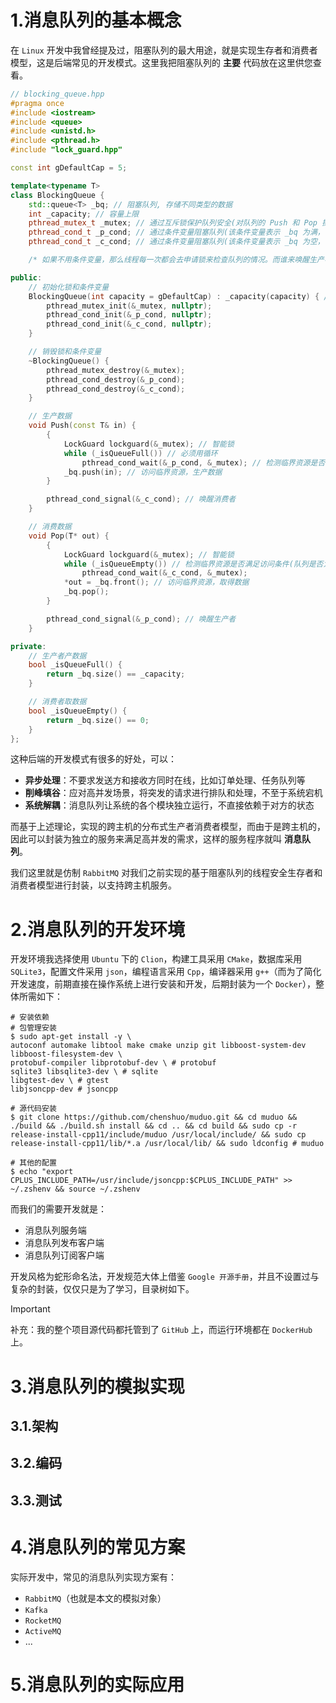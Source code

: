 # 1.消息队列的基本概念

在 `Linux` 开发中我曾经提及过，阻塞队列的最大用途，就是实现生存者和消费者模型，这是后端常见的开发模式。这里我把阻塞队列的  **主要** 代码放在这里供您查看。

```cpp
// blocking_queue.hpp
#pragma once
#include <iostream>
#include <queue>
#include <unistd.h>
#include <pthread.h>
#include "lock_guard.hpp"

const int gDefaultCap = 5;

template<typename T>
class BlockingQueue {
    std::queue<T> _bq; // 阻塞队列, 存储不同类型的数据
    int _capacity; // 容量上限
    pthread_mutex_t _mutex; // 通过互斥锁保护队列安全(对队列的 Push 和 Pop 操作都需要依靠这个锁来达到原子)
    pthread_cond_t _p_cond; // 通过条件变量阻塞队列(该条件变量表示 _bq 为满，可以让生产者停止生产)
    pthread_cond_t _c_cond; // 通过条件变量阻塞队列(该条件变量表示 _bq 为空，可以让消费者停止消费)

    /* 如果不用条件变量，那么线程每一次都会去申请锁来检查队列的情况。而谁来唤醒生产者和消费者呢？实际上双方互相提醒是最合适的! */

public:
    // 初始化锁和条件变量
    BlockingQueue(int capacity = gDefaultCap) : _capacity(capacity) { // 默认为上限为 5
        pthread_mutex_init(&_mutex, nullptr);
        pthread_cond_init(&_p_cond, nullptr);
        pthread_cond_init(&_c_cond, nullptr);
    }

    // 销毁锁和条件变量
    ~BlockingQueue() {
        pthread_mutex_destroy(&_mutex);
        pthread_cond_destroy(&_p_cond);
        pthread_cond_destroy(&_c_cond);
    }

    // 生产数据
    void Push(const T& in) {
        {
            LockGuard lockguard(&_mutex); // 智能锁
            while (_isQueueFull()) // 必须用循环
                pthread_cond_wait(&_p_cond, &_mutex); // 检测临界资源是否满足访问条件(队列是否为满)
            _bq.push(in); // 访问临界资源，生产数据
        }

        pthread_cond_signal(&_c_cond); // 唤醒消费者
    }

    // 消费数据
    void Pop(T* out) {
        {
            LockGuard lockguard(&_mutex); // 智能锁
            while (_isQueueEmpty()) // 检测临界资源是否满足访问条件(队列是否为空)
                pthread_cond_wait(&_c_cond, &_mutex);
            *out = _bq.front(); // 访问临界资源，取得数据
            _bq.pop();
        }

        pthread_cond_signal(&_p_cond); // 唤醒生产者
    }

private:
    // 生产者产数据
    bool _isQueueFull() {
        return _bq.size() == _capacity;
    }

    // 消费者取数据
    bool _isQueueEmpty() {
        return _bq.size() == 0;
    }
};
```

这种后端的开发模式有很多的好处，可以：

- **异步处理**：不要求发送方和接收方同时在线，比如订单处理、任务队列等
- **削峰填谷**：应对高并发场景，将突发的请求进行排队和处理，不至于系统宕机
- **系统解耦**：消息队列让系统的各个模块独立运行，不直接依赖于对方的状态

而基于上述理论，实现的跨主机的分布式生产者消费者模型，而由于是跨主机的，因此可以封装为独立的服务来满足高并发的需求，这样的服务程序就叫 **消息队列**。

我们这里就是仿制 `RabbitMQ` 对我们之前实现的基于阻塞队列的线程安全生存者和消费者模型进行封装，以支持跨主机服务。

# 2.消息队列的开发环境

开发环境我选择使用 `Ubuntu` 下的 `Clion`，构建工具采用 `CMake`，数据库采用 `SQLite3`，配置文件采用 `json`，编程语言采用 `Cpp`，编译器采用 `g++`（而为了简化开发速度，前期直接在操作系统上进行安装和开发，后期封装为一个 `Docker`），整体所需如下：

```shell
# 安装依赖
# 包管理安装
$ sudo apt-get install -y \
autoconf automake libtool make cmake unzip git libboost-system-dev libboost-filesystem-dev \
protobuf-compiler libprotobuf-dev \ # protobuf
sqlite3 libsqlite3-dev \ # sqlite
libgtest-dev \ # gtest
libjsoncpp-dev # jsoncpp

# 源代码安装
$ git clone https://github.com/chenshuo/muduo.git && cd muduo && ./build && ./build.sh install && cd .. && cd build && sudo cp -r release-install-cpp11/include/muduo /usr/local/include/ && sudo cp release-install-cpp11/lib/*.a /usr/local/lib/ && sudo ldconfig # muduo

# 其他的配置
$ echo "export CPLUS_INCLUDE_PATH=/usr/include/jsoncpp:$CPLUS_INCLUDE_PATH" >> ~/.zshenv && source ~/.zshenv

```

而我们的需要开发就是：

- 消息队列服务端
- 消息队列发布客户端
- 消息队列订阅客户端

开发风格为蛇形命名法，开发规范大体上借鉴 `Google 开源手册`，并且不设置过与复杂的封装，仅仅只是为了学习，目录树如下。



> [!IMPORTANT]
>
> 补充：我的整个项目源代码都托管到了 `GitHub` 上，而运行环境都在 `DockerHub` 上。

# 3.消息队列的模拟实现

## 3.1.架构

 

## 3.2.编码



## 3.3.测试



# 4.消息队列的常见方案

实际开发中，常见的消息队列实现方案有：

- `RabbitMQ`（也就是本文的模拟对象）
- `Kafka`
- `RocketMQ`
- `ActiveMQ`
- ...

# 5.消息队列的实际应用


